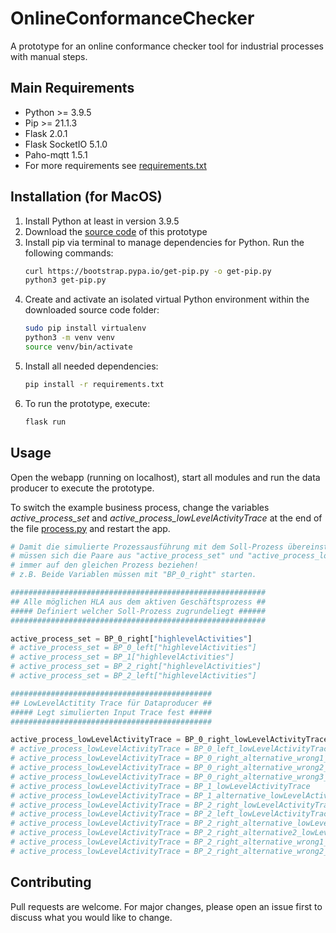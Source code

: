 # OnlineConformanceChecker
A prototype for an online conformance checker tool for industrial processes with manual steps.

## Main Requirements
- Python >= 3.9.5
- Pip >= 21.1.3
- Flask 2.0.1
- Flask SocketIO 5.1.0
- Paho-mqtt 1.5.1
- For more requirements see [requirements.txt](https://github.com/SchmidtChris95/OnlineConformanceChecker/blob/master/requirements.txt)

## Installation (for MacOS)
1. Install Python at least in version 3.9.5
2. Download the [source code](https://github.com/SchmidtChris95/OnlineConformanceChecker.git) of this prototype
3. Install pip via terminal to manage dependencies for Python. Run the following commands:
   ```bash
   curl https://bootstrap.pypa.io/get-pip.py -o get-pip.py
   python3 get-pip.py
   ```
4. Create and activate an isolated virtual Python environment within the downloaded source code folder:
   ```bash
   sudo pip install virtualenv
   python3 -m venv venv
   source venv/bin/activate
   ```
5. Install all needed dependencies:
   ```bash
   pip install -r requirements.txt
   ```
6. To run the prototype, execute:
   ```bash
   flask run
   ```
## Usage
Open the webapp (running on localhost), start all modules and run the data producer to execute the prototype.

To switch the example business process, change the variables *active_process_set* and *active_process_lowLevelActivityTrace* at the end of the file [process.py](https://github.com/SchmidtChris95/OnlineConformanceChecker/blob/master/app/process.py) and restart the app.

```python
# Damit die simulierte Prozessausführung mit dem Soll-Prozess übereinstimmt,
# müssen sich die Paare aus "active_process_set" und "active_process_lowLevelActivityTrace" 
# immer auf den gleichen Prozess beziehen!
# z.B. Beide Variablen müssen mit "BP_0_right" starten.

#########################################################
## Alle möglichen HLA aus dem aktiven Geschäftsprozess ##
##### Definiert welcher Soll-Prozess zugrundeliegt ######
#########################################################

active_process_set = BP_0_right["highlevelActivities"] 
# active_process_set = BP_0_left["highlevelActivities"] 
# active_process_set = BP_1["highlevelActivities"] 
# active_process_set = BP_2_right["highlevelActivities"] 
# active_process_set = BP_2_left["highlevelActivities"] 

#############################################
## LowLevelActitity Trace für Dataproducer ##
##### Legt simulierten Input Trace fest #####
#############################################

active_process_lowLevelActivityTrace = BP_0_right_lowLevelActivityTrace
# active_process_lowLevelActivityTrace = BP_0_left_lowLevelActivityTrace
# active_process_lowLevelActivityTrace = BP_0_right_alternative_wrong1_lowLevelActivityTrace
# active_process_lowLevelActivityTrace = BP_0_right_alternative_wrong2_lowLevelActivityTrace
# active_process_lowLevelActivityTrace = BP_0_right_alternative_wrong3_lowLevelActivityTrace
# active_process_lowLevelActivityTrace = BP_1_lowLevelActivityTrace
# active_process_lowLevelActivityTrace = BP_1_alternative_lowLevelActivityTrace
# active_process_lowLevelActivityTrace = BP_2_right_lowLevelActivityTrace
# active_process_lowLevelActivityTrace = BP_2_left_lowLevelActivityTrace
# active_process_lowLevelActivityTrace = BP_2_right_alternative_lowLevelActivityTrace 
# active_process_lowLevelActivityTrace = BP_2_right_alternative2_lowLevelActivityTrace 
# active_process_lowLevelActivityTrace = BP_2_right_alternative_wrong1_lowLevelActivityTrace
# active_process_lowLevelActivityTrace = BP_2_right_alternative_wrong2_lowLevelActivityTrace 
```

## Contributing
Pull requests are welcome. For major changes, please open an issue first to discuss what you would like to change.
